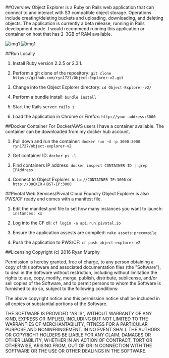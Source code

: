 ##Overview
Object Explorer is a Ruby on Rails web application that can connect to and interact with S3 compatible object storage. Operations include creating/deleting buckets and uploading, downloading, and deleting objects. The application is currently a beta release, running in Rails development mode. I would recommend running this application or container on host that has 2-3GB of RAM available.

![img1](https://raw.githubusercontent.com/ryn1727/Object-Explorer-v2/master/github_img1.JPG)
![img1](https://raw.githubusercontent.com/ryn1727/Object-Explorer-v2/master/github_img1.JPG)


##Run Locally

1. Install Ruby version 2.2.5 or 2.3.1.

2. Perform a git clone of the repository: ```git clone https://github.com/ryn1727/Object-Explorer-v2.git```

3. Change into the Object Explorer directory: ```cd Object-Explorer-v2/```

4. Perform a bundle install: ```bundle install```

5. Start the Rails server: ```rails s ```

6. Load the application in Chrome or Firefox: ```http://your-address:3000```


##Docker Container
For Docker/AWS users I have a container available. The container can be downloaded from my docker hub account.

1. Pull down and run the container: ```docker run -d -p 3000:3000 ryn1727/object-explorer-v2```

2. Get container ID: ```docker ps -l```

3. Find containers IP address: ```docker inspect CONTAINER-ID | grep IPAddress```

4. Connect to Object Explorer: ```http://CONTAINER-IP:3000``` or ```http://DOCKER-HOST-IP:3000```


##Pivotal Web Services/Pivoal Cloud Foundry
Object Explorer is also PWS/CF ready and comes with a manifest file.

1. Edit the manifest.yml file to set how many instances you want to launch: ```  instances: xx```

2. Log into the CF cli: ```cf login -a api.run.pivotal.io```

3. Ensure the application assests are compiled: ```rake assets:precompile```

4. Push the application to PWS/CF: ```cf push object-explorer-v2```

##Licensing
Copyright (c) 2016 Ryan Murphy

Permission is hereby granted, free of charge, to any person obtaining a copy of this software and associated documentation files (the "Software"), to deal in the Software without restriction, including without limitation the rights to use, copy, modify, merge, publish, distribute, sublicense, and/or sell copies of the Software, and to permit persons to whom the Software is furnished to do so, subject to the following conditions:

The above copyright notice and this permission notice shall be included in all copies or substantial portions of the Software.

THE SOFTWARE IS PROVIDED "AS IS", WITHOUT WARRANTY OF ANY KIND, EXPRESS OR IMPLIED, INCLUDING BUT NOT LIMITED TO THE WARRANTIES OF MERCHANTABILITY, FITNESS FOR A PARTICULAR PURPOSE AND NONINFRINGEMENT. IN NO EVENT SHALL THE AUTHORS OR COPYRIGHT HOLDERS BE LIABLE FOR ANY CLAIM, DAMAGES OR OTHER LIABILITY, WHETHER IN AN ACTION OF CONTRACT, TORT OR OTHERWISE, ARISING FROM, OUT OF OR IN CONNECTION WITH THE SOFTWARE OR THE USE OR OTHER DEALINGS IN THE SOFTWARE.
